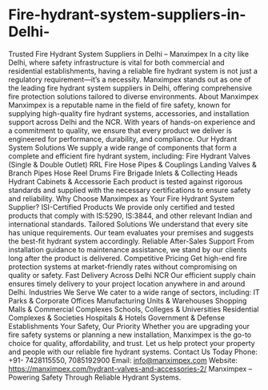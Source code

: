 # Fire-hydrant-system-suppliers-in-Delhi-
Trusted Fire Hydrant System Suppliers in Delhi – Manximpex
In a city like Delhi, where safety infrastructure is vital for both commercial and residential establishments, having a reliable fire hydrant system is not just a regulatory requirement—it’s a necessity. Manximpex stands out as one of the leading fire hydrant system suppliers in Delhi, offering comprehensive fire protection solutions tailored to diverse environments.
About Manximpex
Manximpex is a reputable name in the field of fire safety, known for supplying high-quality fire hydrant systems, accessories, and installation support across Delhi and the NCR. With years of hands-on experience and a commitment to quality, we ensure that every product we deliver is engineered for performance, durability, and compliance.
Our Hydrant System Solutions
We supply a wide range of components that form a complete and efficient fire hydrant system, including:
Fire Hydrant Valves (Single & Double Outlet)
RRL Fire Hose Pipes & Couplings
Landing Valves & Branch Pipes
Hose Reel Drums
Fire Brigade Inlets & Collecting Heads
Hydrant Cabinets & Accessorie
Each product is tested against rigorous standards and supplied with the necessary certifications to ensure safety and reliability.
Why Choose Manximpex as Your Fire Hydrant System Supplier?
ISI-Certified Products
We provide only certified and tested products that comply with IS:5290, IS:3844, and other relevant Indian and international standards.
Tailored Solutions
We understand that every site has unique requirements. Our team evaluates your premises and suggests the best-fit hydrant system accordingly.
Reliable After-Sales Support
From installation guidance to maintenance assistance, we stand by our clients long after the product is delivered.
Competitive Pricing
Get high-end fire protection systems at market-friendly rates without compromising on quality or safety.
Fast Delivery Across Delhi NCR
Our efficient supply chain ensures timely delivery to your project location anywhere in and around Delhi.
Industries We Serve
We cater to a wide range of sectors, including:
IT Parks & Corporate Offices
Manufacturing Units & Warehouses
Shopping Malls & Commercial Complexes
Schools, Colleges & Universities
Residential Complexes & Societies
Hospitals & Hotels
Government & Defense Establishments
Your Safety, Our Priority
Whether you are upgrading your fire safety systems or planning a new installation, Manximpex is the go-to choice for quality, affordability, and trust. Let us help protect your property and people with our reliable fire hydrant systems.
Contact Us Today
Phone:  +91- 7428115550, 7085192900
Email:  info@manximpex.com 
Website:  https://manximpex.com/hydrant-valves-and-accessories-2/ 
Manximpex – Powering Safety Through Reliable Hydrant Systems.
